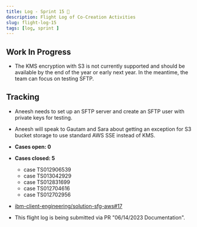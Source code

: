 ```yaml
---
title: Log - Sprint 15 🛫
description: Flight Log of Co-Creation Activities
slug: flight-log-15
tags: [log, sprint ]
---
```


## Work In Progress
- The KMS encryption with S3 is not currently supported and should be available by the end of the year or early next year. In the meantime, the team can focus on testing SFTP.
## Tracking
- Aneesh needs to set up an SFTP server and create an SFTP user with private keys for testing.
- Aneesh will speak to Gautam and Sara about getting an exception for S3 bucket storage to use standard AWS SSE instead of KMS.

- **Cases open: 0**
- **Cases closed: 5**
  - case TS012906539
  - case TS013042929
  - case TS012831699
  - case TS012704616
  - case TS012702956  
- [ibm-client-engineering/solution-sfg-aws#17](https://zenhub.ibm.com/workspaces/st5-action-information-center-64343620d0cfd0000f03a114/issues/ibm-client-engineering/solution-sfg-aws/17)
- This flight log is being submitted via PR "06/14/2023 Documentation".